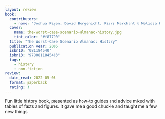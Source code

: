 ```yaml
---
layout: review
book:
  contributors:
    - name: "Joshua Piyen, David Borgenicht, Piers Marchant & Melissa Wagner"
  cover:
    name: the-worst-case-scenario-almanac-history.jpg
    tint_color: "#f87710"
  title: "The Worst-Case Scenario Almanac: History"
  publication_year: 2006
  isbn10: "081184540"
  isbn13: "9780811845403"
  tags:
    - history
    - non-fiction
review:
  date_read: 2022-05-08
  format: paperback
  rating: 3
---
```


Fun little history book, presented as how-to guides and advice mixed with tables of facts and figures.
It gave me a good chuckle and taught me a few new things.

